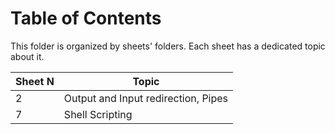 # Table of Contents

This folder is organized by sheets' folders. Each sheet has a dedicated topic about it.

|Sheet N|                 Topic                 |
|-------|---------------------------------------|
|   2   |  Output and Input redirection, Pipes  |
|   7   |  Shell Scripting                      |

